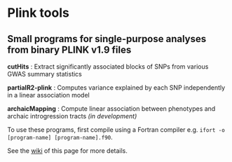 # Plink tools
## Small programs for single-purpose analyses from binary PLINK v1.9 files

**cutHits** : Extract significantly associated blocks of SNPs from various GWAS summary statistics

**partialR2-plink** : Computes variance explained by each SNP independently in a linear association model

**archaicMapping** : Compute linear association between phenotypes and archaic introgression tracts _(in development)_

To use these programs, first compile using a Fortran compiler e.g. `ifort -o [program-name] [program-name].f90`.

See the [wiki](https://github.com/pierrefaux/tools-plink/wiki) of this page for more details.
